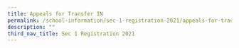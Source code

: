 ```yaml
---
title: Appeals for Transfer IN
permalink: /school-information/sec-1-registration-2021/appeals-for-transfer-in/
description: ""
third_nav_title: Sec 1 Registration 2021
---
```

